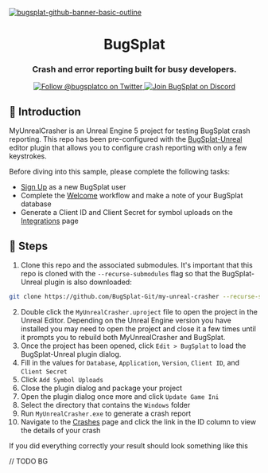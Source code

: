 [![bugsplat-github-banner-basic-outline](https://user-images.githubusercontent.com/20464226/149019306-3186103c-5315-4dad-a499-4fd1df408475.png)](https://bugsplat.com)
<br/>
# <div align="center">BugSplat</div> 
### **<div align="center">Crash and error reporting built for busy developers.</div>**
<div align="center">
    <a href="https://twitter.com/BugSplatCo">
        <img alt="Follow @bugsplatco on Twitter" src="https://img.shields.io/twitter/follow/bugsplatco?label=Follow%20BugSplat&style=social">
    </a>
    <a href="https://discord.gg/K4KjjRV5ve">
        <img alt="Join BugSplat on Discord" src="https://img.shields.io/discord/664965194799251487?label=Join%20Discord&logo=Discord&style=social">
    </a>
</div>

## 👋 Introduction

MyUnrealCrasher is an Unreal Engine 5 project for testing BugSplat crash reporting. This repo has been pre-configured with the [BugSplat-Unreal](https://github.com/BugSplat-Git/bugsplat-unreal) editor plugin that allows you to configure crash reporting with only a few keystrokes. 

Before diving into this sample, please complete the following tasks:

* [Sign Up](https://app.bugsplat.com/v2/sign-up) as a new BugSplat user
* Complete the [Welcome](https://app.bugsplat.com/v2/welcome) workflow and make a note of your BugSplat database
* Generate a Client ID and Client Secret for symbol uploads on the [Integrations](https://app.bugsplat.com/v2/settings/database/integrations) page

## 🥾 Steps

1. Clone this repo and the associated submodules. It's important that this repo is cloned with the `--recurse-submodules` flag so that the BugSplat-Unreal plugin is also downloaded:

```sh
git clone https://github.com/BugSplat-Git/my-unreal-crasher --recurse-submodules
```

2. Double click the `MyUnrealCrasher.uproject` file to open the project in the Unreal Editor. Depending on the Unreal Engine version you have installed you may need to open the project and close it a few times until it prompts you to rebuild both MyUnrealCrasher and BugSplat.
3. Once the project has been opened, click `Edit > BugSplat` to load the BugSplat-Unreal plugin dialog.
4. Fill in the values for `Database`, `Application`, `Version`, `Client ID`, and `Client Secret`
5. Click `Add Symbol Uploads`
6. Close the plugin dialog and package your project
7. Open the plugin dialog once more and click `Update Game Ini`
8. Select the directory that contains the `Windows` folder
9. Run `MyUnrealCrasher.exe` to generate a crash report
10. Navigate to the [Crashes](https://app.bugsplat.com/v2/crashes) page and click the link in the ID column to view the details of your crash

If you did everything correctly your result should look something like this

// TODO BG

